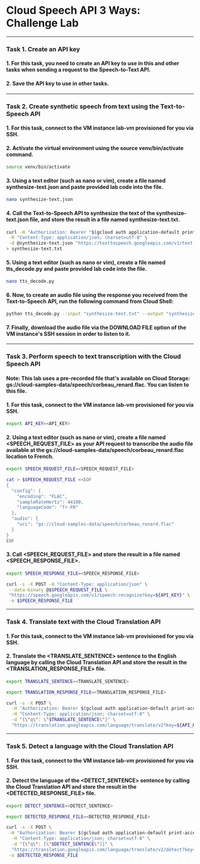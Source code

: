 # Cloud Speech API 3 Ways: Challenge Lab

---

### Task 1. Create an API key

#### 1. For this task, you need to create an API key to use in this and other tasks when sending a request to the Speech-to-Text API.

#### 2. Save the API key to use in other tasks.

---

### Task 2. Create synthetic speech from text using the Text-to-Speech API

#### 1. For this task, connect to the VM instance lab-vm provisioned for you via SSH.

#### 2. Activate the virtual environment using the source venv/bin/activate command.

```bash
source venv/bin/activate
```

#### 3. Using a text editor (such as nano or vim), create a file named synthesize-text.json and paste provided lab code into the file.

```bash
nano synthesize-text.json
```

#### 4. Call the Text-to-Speech API to synthesize the text of the synthesize-text.json file, and store the result in a file named synthesize-text.txt.

```bash
curl -H "Authorization: Bearer "$(gcloud auth application-default print-access-token) \
 -H "Content-Type: application/json; charset=utf-8" \
 -d @synthesize-text.json "https://texttospeech.googleapis.com/v1/text:synthesize" \
> synthesize-text.txt
```

#### 5. Using a text editor (such as nano or vim), create a file named tts_decode.py and paste provided lab code into the file.

```bash
nano tts_decode.py
```

#### 6. Now, to create an audio file using the response you received from the Text-to-Speech API, run the following command from Cloud Shell:

```bash
python tts_decode.py --input "synthesize-text.txt" --output "synthesize-text-audio.mp3"
```

#### 7. Finally, download the audio file via the DOWNLOAD FILE option of the VM instance's SSH session in order to listen to it.

---

### Task 3. Perform speech to text transcription with the Cloud Speech API

#### Note: This lab uses a pre-recorded file that's available on Cloud Storage: gs://cloud-samples-data/speech/corbeau_renard.flac. You can listen to this file.

#### 1. For this task, connect to the VM instance lab-vm provisioned for you via SSH.

```bash
export API_KEY=<API_KEY>
```

#### 2. Using a text editor (such as nano or vim), create a file named <SPEECH_REQUEST_FILE> as your API request to transcribe the audio file available at the gs://cloud-samples-data/speech/corbeau_renard.flac location to French.

```bash
export SPEECH_REQUEST_FILE=<SPEECH_REQUEST_FILE>
```

```bash
cat > $SPEECH_REQUEST_FILE <<EOF
{
  "config": {
    "encoding": "FLAC",
    "sampleRateHertz": 44100,
    "languageCode": "fr-FR"
  },
  "audio": {
    "uri": "gs://cloud-samples-data/speech/corbeau_renard.flac"
  }
}
EOF
```

#### 3. Call <SPEECH_REQUEST_FILE> and store the result in a file named <SPEECH_RESPONSE_FILE>.

```bash
export SPEECH_RESPONSE_FILE=<SPEECH_RESPONSE_FILE>
```

```bash
curl -s -X POST -H "Content-Type: application/json" \
 --data-binary @$SPEECH_REQUEST_FILE \
 "https://speech.googleapis.com/v1/speech:recognize?key=${API_KEY}" \
 -o $SPEECH_RESPONSE_FILE
```

---

### Task 4. Translate text with the Cloud Translation API

#### 1. For this task, connect to the VM instance lab-vm provisioned for you via SSH.

#### 2. Translate the <TRANSLATE_SENTENCE> sentence to the English language by calling the Cloud Translation API and store the result in the <TRANSLATION_RESPONSE_FILE> file.

```bash
export TRANSLATE_SENTENCE=<TRANSLATE_SENTENCE>
```

```bash
export TRANSLATION_RESPONSE_FILE=<TRANSLATION_RESPONSE_FILE>
```

```bash
curl -s -X POST \
  -H "Authorization: Bearer $(gcloud auth application-default print-access-token)" \
  -H "Content-Type: application/json; charset=utf-8" \
  -d "{\"q\": \"$TRANSLATE_SENTENCE\"}" \
  "https://translation.googleapis.com/language/translate/v2?key=${API_KEY}&source=ja&target=en" > $TRANSLATION_RESPONSE_FILE
```

---

### Task 5. Detect a language with the Cloud Translation API

#### 1. For this task, connect to the VM instance lab-vm provisioned for you via SSH.

#### 2. Detect the language of the <DETECT_SENTENCE> sentence by calling the Cloud Translation API and store the result in the <DETECTED_RESPONSE_FILE> file.

```bash
export DETECT_SENTENCE=<DETECT_SENTENCE>
```

```bash
export DETECTED_RESPONSE_FILE=<DETECTED_RESPONSE_FILE>
```

```bash
curl -s -X POST \
 -H "Authorization: Bearer $(gcloud auth application-default print-access-token)" \
  -H "Content-Type: application/json; charset=utf-8" \
  -d "{\"q\": [\"$DETECT_SENTENCE\"]}" \
  "https://translation.googleapis.com/language/translate/v2/detect?key=${API_KEY}" \
 -o $DETECTED_RESPONSE_FILE
```
